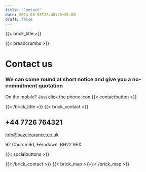 ```yaml
---
title: "Contact"
date: 2024-03-05T22:48:25+01:00
draft: false
---
```


{{< brick_title >}}

{{< breadcrumbs >}}

# Contact us

### We can come round at short notice and give you a no-commitment quotation

On the mobile?
Just click the phone icon 
{{< contactbutton >}}


{{< /brick_title >}}
{{< brick_contact >}}

## +44 7726 764321

info@bazclearance.co.uk 

92 Church Rd,
Ferndown, 
BH22 9EX


{{< socialbuttons >}}

{{< /brick_contact >}}
{{< brick_map >}}{{< /brick_map >}}
